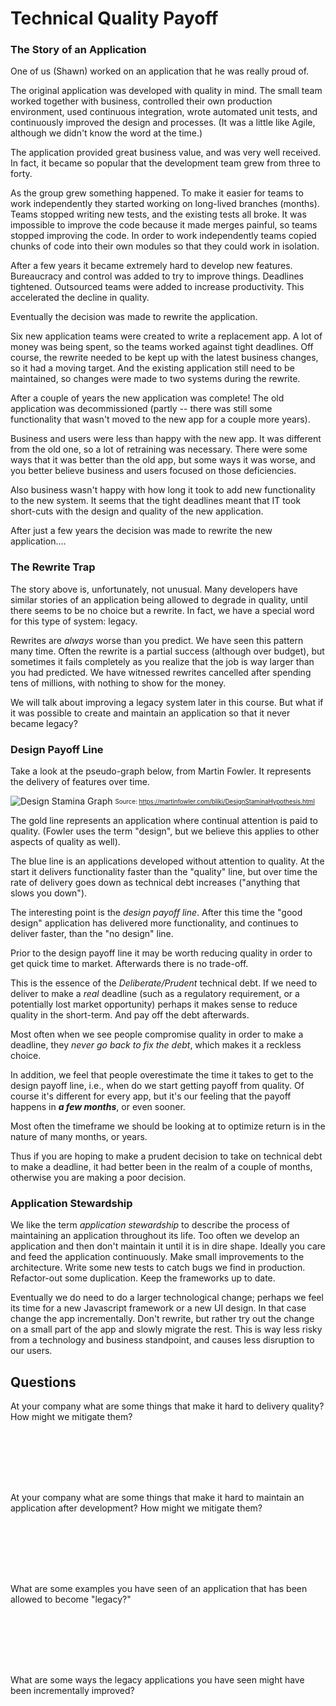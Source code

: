 # Technical Quality Payoff

### The Story of an Application
One of us (Shawn) worked on an application that he was really proud of. 

The original application was developed with quality in mind. The small team worked together with business, controlled their own production environment, used continuous integration, wrote automated unit tests, and continuously improved the design and processes. (It was a little like Agile, although we didn't know the word at the time.)

The application provided great business value, and was very well received. In fact, it became so popular that the development team grew from three to forty. 

As the group grew something happened. To make it easier for teams to work independently they started working on long-lived branches (months). Teams stopped writing new tests, and the existing tests all broke. It was impossible to improve the code because it made merges painful, so teams stopped improving the code. In order to work independently teams copied chunks of code into their own modules so that they could work in isolation. 

After a few years it became extremely hard to develop new features. Bureaucracy and control was added to try to improve things. Deadlines tightened. Outsourced teams were added to increase productivity. This accelerated the decline in quality.

Eventually the decision was made to rewrite the application.

Six new application teams were created to write a replacement app. A lot of money was being spent, so the teams worked against tight deadlines. Off course, the rewrite needed to be kept up with the latest business changes, so it had a moving target. And the existing application still need to be maintained, so changes were made to two systems during the rewrite.

After a couple of years the new application was complete! The old application was decommissioned (partly -- there was still some functionality that wasn't moved to the new app for a couple more years). 

Business and users were less than happy with the new app. It was different from the old one, so a lot of retraining was necessary. There were some ways that it was better than the old app, but some ways it was worse, and you better believe business and users focused on those deficiencies.

Also business wasn't happy with how long it took to add new functionality to the new system. It seems that the tight deadlines meant that IT took short-cuts with the design and quality of the new application. 

After just a few years the decision was made to rewrite the new application....


### The Rewrite Trap

The story above is, unfortunately, not unusual. Many developers have similar stories of an application being allowed to degrade in quality, until there seems to be no choice but a rewrite. In fact, we have a special word for this type of system: legacy.

Rewrites are <em>always</em> worse than you predict. We have seen this pattern many time. Often the rewrite is a partial success (although over budget), but sometimes it fails completely as you realize that the job is way larger than you had predicted. We have witnessed rewrites cancelled after spending tens of millions, with nothing to show for the money.

We will talk about improving a legacy system later in this course. But what if it was possible to create and maintain an application so that it never became legacy? 


### Design Payoff Line
Take a look at the pseudo-graph below, from Martin Fowler. It represents the delivery of features over time. 

![Design Stamina Graph](media/designStaminaGraph.gif)
<sub><sup>Source: https://martinfowler.com/bliki/DesignStaminaHypothesis.html</sup></sub>

The gold line represents an application where continual attention is paid to quality. (Fowler uses the term "design", but we believe this applies to other aspects of quality as well).

The blue line is an applications developed without attention to quality. At the start it delivers functionality faster than the "quality" line, but over time the rate of delivery goes down as technical debt increases ("anything that slows you down").

The interesting point is the <em>design payoff line</em>. After this time the "good design" application has delivered more functionality, and continues to deliver faster, than the "no design" line. 

Prior to the design payoff line it may be worth reducing quality in order to get quick time to market. Afterwards there is no trade-off.

This is the essence of the <em>Deliberate/Prudent</em> technical debt. If we need to deliver to make a <em>real</em> deadline (such as a regulatory requirement, or a potentially lost market opportunity) perhaps it makes sense to reduce quality in the short-term. And pay off the debt afterwards.

Most often when we see people compromise quality in order to make a deadline, they <em>never go back to fix the debt</em>, which makes it a reckless choice.

In addition, we feel that people overestimate the time it takes to get to the design payoff line, i.e., when do we start getting payoff from quality. Of course it's different for every app, but it's our feeling that the payoff happens in <em><strong>a few months</strong></em>, or even sooner.

Most often the timeframe we should be looking at to optimize return is in the nature of many months, or years.

Thus if you are hoping to make a prudent decision to take on technical debt to make a deadline, it had better been in the realm of a couple of months, otherwise you are making a poor decision.



### Application Stewardship
We like the term <em>application stewardship</em> to describe the process of maintaining an application throughout its life. Too often we develop an application and then don't maintain it until it is in dire shape. Ideally you care and feed the application continuously. Make small improvements to the architecture. Write some new tests to catch bugs we find in production. Refactor-out some duplication. Keep the frameworks up to date.

Eventually we do need to do a larger technological change; perhaps we feel its time for a new Javascript framework or a new UI design. In that case change the app incrementally. Don't rewrite, but rather try out the change on a small part of the app and slowly migrate the rest. This is way less risky from a technology and business standpoint, and causes less disruption to our users.


## Questions

At your company what are some things that make it hard to delivery quality? How might we mitigate them?

```







```

At your company what are some things that make it hard to maintain an application after development? How might we mitigate them?

```







```

What are some examples you have seen of an application that has been allowed to become "legacy?"

```







```


What are some ways the legacy applications you have seen might have been incrementally improved?

```







```
